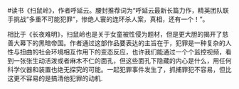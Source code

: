 \#读书《扫鼠岭》，作者呼延云。腰封推荐词为“呼延云最新长篇力作，精英团队联手挑战“多重不可能犯罪”，惨绝人寰的连环杀人案，真相，还有一个！”。

相比于《长夜难明》，扫鼠岭也是关于女童被性侵为题材，但是更大胆的揭开了慈善大幕下的黑暗帝国。作者通过这部作品要表达的主旨在于，犯罪是一种复杂的人性与扭曲的社会环境相互作用下的变态反应，也许我们能通过一个个监控视频，看到一张张生动活泼或者麻木不仁的面孔，但这些面孔下隐藏的内心是什么，用任何科学仪器和装置也绝无探究的可能。一起犯罪事件发生了，抓捕罪犯不容易，但比这更不容易的是搞清他犯罪的动机.

